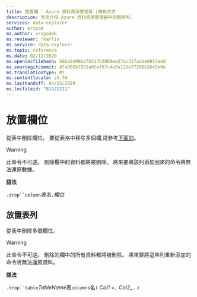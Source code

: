 ```yaml
---
title: 放置欄 - Azure 資料資源管理員 |微軟文件
description: 本文介紹 Azure 資料資源管理器中的刪除列。
services: data-explorer
author: orspod
ms.author: orspodek
ms.reviewer: rkarlin
ms.service: data-explorer
ms.topic: reference
ms.date: 02/11/2020
ms.openlocfilehash: 56ba5499b27b517b3080ee27ac317aa1e0917edd
ms.sourcegitcommit: 47a002b7032a05ef67c4e5e12de7720062645e9e
ms.translationtype: MT
ms.contentlocale: zh-TW
ms.lasthandoff: 04/15/2020
ms.locfileid: "81521211"
---
```

# <a name="drop-column"></a>放置欄位

從表中刪除欄位。
要從表格中移除多個欄,請參考[下面的](#drop-table-columns)。

> [!WARNING]
> 此命令不可逆。 刪除欄中的資料都將被刪除。
> 將來要將該列添加回來的命令將無法還原數據。

**語法**

`.drop``column`*表名*`.`*欄位*

## <a name="drop-table-columns"></a>放置表列

從表中刪除多個欄位。

> [!WARNING]
> 此命令不可逆。 刪除的欄中的所有資料都將被刪除。
> 將來要將這些列重新添加的命令將無法還原資料。

**語法**

`.drop``table`*TableName*表`columns`名`(` *Col1* =`,` *Col2*_...`)`